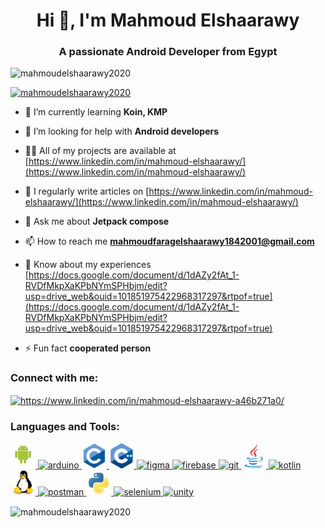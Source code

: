 <h1 align="center">Hi 👋, I'm Mahmoud Elshaarawy</h1>
<h3 align="center">A passionate Android Developer from Egypt</h3>

<p align="left"> <img src="https://komarev.com/ghpvc/?username=mahmoudelshaarawy2020&label=Profile%20views&color=0e75b6&style=flat" alt="mahmoudelshaarawy2020" /> </p>

<p align="left"> <a href="https://github.com/ryo-ma/github-profile-trophy"><img src="https://github-profile-trophy.vercel.app/?username=mahmoudelshaarawy2020" alt="mahmoudelshaarawy2020" /></a> </p>

- 🌱 I’m currently learning **Koin, KMP**

- 🤝 I’m looking for help with **Android developers**

- 👨‍💻 All of my projects are available at [https://www.linkedin.com/in/mahmoud-elshaarawy/](https://www.linkedin.com/in/mahmoud-elshaarawy/)

- 📝 I regularly write articles on [https://www.linkedin.com/in/mahmoud-elshaarawy/](https://www.linkedin.com/in/mahmoud-elshaarawy/)

- 💬 Ask me about **Jetpack compose**

- 📫 How to reach me **mahmoudfaragelshaarawy1842001@gmail.com**

- 📄 Know about my experiences [https://docs.google.com/document/d/1dAZy2fAt_1-RVDfMkpXaKPbNYmSPHbjm/edit?usp=drive_web&ouid=101851975422968317297&rtpof=true](https://docs.google.com/document/d/1dAZy2fAt_1-RVDfMkpXaKPbNYmSPHbjm/edit?usp=drive_web&ouid=101851975422968317297&rtpof=true)

- ⚡ Fun fact **cooperated person**

<h3 align="left">Connect with me:</h3>
<p align="left">
<a href="https://linkedin.com/in/https://www.linkedin.com/in/mahmoud-elshaarawy-a46b271a0/" target="blank"><img align="center" src="https://raw.githubusercontent.com/rahuldkjain/github-profile-readme-generator/master/src/images/icons/Social/linked-in-alt.svg" alt="https://www.linkedin.com/in/mahmoud-elshaarawy-a46b271a0/" height="30" width="40" /></a>
</p>

<h3 align="left">Languages and Tools:</h3>
<p align="left"> <a href="https://developer.android.com" target="_blank" rel="noreferrer"> <img src="https://raw.githubusercontent.com/devicons/devicon/master/icons/android/android-original-wordmark.svg" alt="android" width="40" height="40"/> </a> <a href="https://www.arduino.cc/" target="_blank" rel="noreferrer"> <img src="https://cdn.worldvectorlogo.com/logos/arduino-1.svg" alt="arduino" width="40" height="40"/> </a> <a href="https://www.cprogramming.com/" target="_blank" rel="noreferrer"> <img src="https://raw.githubusercontent.com/devicons/devicon/master/icons/c/c-original.svg" alt="c" width="40" height="40"/> </a> <a href="https://www.w3schools.com/cpp/" target="_blank" rel="noreferrer"> <img src="https://raw.githubusercontent.com/devicons/devicon/master/icons/cplusplus/cplusplus-original.svg" alt="cplusplus" width="40" height="40"/> </a> <a href="https://www.figma.com/" target="_blank" rel="noreferrer"> <img src="https://www.vectorlogo.zone/logos/figma/figma-icon.svg" alt="figma" width="40" height="40"/> </a> <a href="https://firebase.google.com/" target="_blank" rel="noreferrer"> <img src="https://www.vectorlogo.zone/logos/firebase/firebase-icon.svg" alt="firebase" width="40" height="40"/> </a> <a href="https://git-scm.com/" target="_blank" rel="noreferrer"> <img src="https://www.vectorlogo.zone/logos/git-scm/git-scm-icon.svg" alt="git" width="40" height="40"/> </a> <a href="https://www.java.com" target="_blank" rel="noreferrer"> <img src="https://raw.githubusercontent.com/devicons/devicon/master/icons/java/java-original.svg" alt="java" width="40" height="40"/> </a> <a href="https://kotlinlang.org" target="_blank" rel="noreferrer"> <img src="https://www.vectorlogo.zone/logos/kotlinlang/kotlinlang-icon.svg" alt="kotlin" width="40" height="40"/> </a> <a href="https://www.linux.org/" target="_blank" rel="noreferrer"> <img src="https://raw.githubusercontent.com/devicons/devicon/master/icons/linux/linux-original.svg" alt="linux" width="40" height="40"/> </a> <a href="https://postman.com" target="_blank" rel="noreferrer"> <img src="https://www.vectorlogo.zone/logos/getpostman/getpostman-icon.svg" alt="postman" width="40" height="40"/> </a> <a href="https://www.python.org" target="_blank" rel="noreferrer"> <img src="https://raw.githubusercontent.com/devicons/devicon/master/icons/python/python-original.svg" alt="python" width="40" height="40"/> </a> <a href="https://www.selenium.dev" target="_blank" rel="noreferrer"> <img src="https://raw.githubusercontent.com/detain/svg-logos/780f25886640cef088af994181646db2f6b1a3f8/svg/selenium-logo.svg" alt="selenium" width="40" height="40"/> </a> <a href="https://unity.com/" target="_blank" rel="noreferrer"> <img src="https://www.vectorlogo.zone/logos/unity3d/unity3d-icon.svg" alt="unity" width="40" height="40"/> </a> </p>

<p><img align="center" src="https://github-readme-stats.vercel.app/api/top-langs?username=mahmoudelshaarawy2020&show_icons=true&locale=en&layout=compact" alt="mahmoudelshaarawy2020" /></p>

